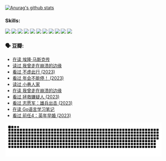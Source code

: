 
[![Anurag's github stats](https://github-readme-stats.vercel.app/api?username=w940853815)](https://github.com/anuraghazra/github-readme-stats)

### Skills:

<code><img height="32" src="https://cdn.jsdelivr.net/npm/simple-icons@v5/icons/python.svg"></code>
<code><img height="32" src="https://cdn.jsdelivr.net/npm/simple-icons@v5/icons/javascript.svg"></code>
<code><img height="32" src="https://cdn.jsdelivr.net/npm/simple-icons@v5/icons/django.svg"></code>
<code><img height="32" src="https://cdn.jsdelivr.net/npm/simple-icons@v5/icons/flask.svg"></code>
<code><img height="32" src="https://cdn.jsdelivr.net/npm/simple-icons@v5/icons/vuetify.svg"></code>
<code><img height="32" src="https://cdn.jsdelivr.net/npm/simple-icons@v5/icons/git.svg"></code>
<code><img height="32" src="https://cdn.jsdelivr.net/npm/simple-icons@v5/icons/docker.svg"></code>
<code><img height="32" src="https://cdn.jsdelivr.net/npm/simple-icons@v5/icons/postgresql.svg"></code>
<code><img height="32" src="https://cdn.jsdelivr.net/npm/simple-icons@v5/icons/elasticsearch.svg"></code>
<code><img height="32" src="https://cdn.jsdelivr.net/npm/simple-icons@v5/icons/macos.svg"></code>
<code><img height="32" src="https://cdn.jsdelivr.net/npm/simple-icons@v5/icons/linux.svg"></code>

### 🗣 豆瓣:

<!-- DOUBAN-ACTIVITIES:START -->
- [在读 埃隆·马斯克传](https://www.douban.com/people/136069238/status/4500417190/?_i=06436768)
- [读过 我曾走在崩溃的边缘](https://www.douban.com/people/136069238/status/4500416754/?_i=06436769)
- [看过 不虚此行‎ (2023)](https://www.douban.com/people/136069238/status/4499973052/?_i=06436769)
- [看过 年会不能停！‎ (2023)](https://www.douban.com/people/136069238/status/4498582002/?_i=06436769)
- [读过 小巷人家](https://www.douban.com/people/136069238/status/4489290935/?_i=06436769)
- [在读 我曾走在崩溃的边缘](https://www.douban.com/people/136069238/status/4489290559/?_i=06436769)
- [看过 拯救嫌疑人‎ (2023)](https://www.douban.com/people/136069238/status/4477421513/?_i=06436769)
- [看过 志愿军：雄兵出击‎ (2023)](https://www.douban.com/people/136069238/status/4465247367/?_i=06436769)
- [在读 Go语言学习笔记](https://www.douban.com/people/136069238/status/4459852901/?_i=06436769)
- [看过 前任4：英年早婚‎ (2023)](https://www.douban.com/people/136069238/status/4458320768/?_i=06436769)
<!-- DOUBAN-ACTIVITIES:END -->


![Snake animation](https://raw.githubusercontent.com/w940853815/w940853815/output/github-contribution-grid-snake.svg)

<!--
**w940853815/w940853815** is a ✨ _special_ ✨ repository because its `README.md` (this file) appears on your GitHub profile.

Here are some ideas to get you started:

- 🔭 I’m currently working on ...
- 🌱 I’m currently learning ...
- 👯 I’m looking to collaborate on ...
- 🤔 I’m looking for help with ...
- 💬 Ask me about ...
- 📫 How to reach me: ...
- 😄 Pronouns: ...
- ⚡ Fun fact: ...
-->
